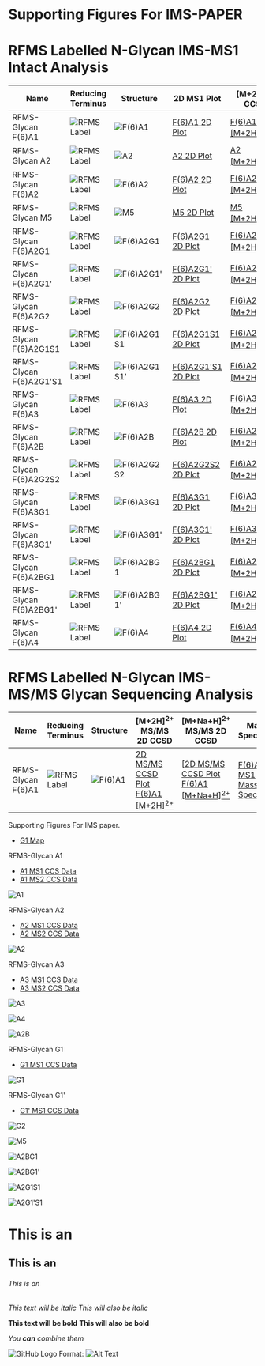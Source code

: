 # Supporting Figures For IMS-PAPER

# RFMS Labelled N-Glycan IMS-MS1 Intact Analysis



| Name     |Reducing Terminus| Structure|2D MS1 Plot|[M+2H]<sup>2+</sup> CCSD|[M+Na+H]<sup>2+</sup> CCSD|Mass Spectrum|
| ---      |---| ---       |---|---|---|---|
| RFMS-Glycan F(6)A1 |![RFMS Label](https://raw.githubusercontent.com/Edward1292/test555/master/docs/Glycan_Structures/RFMS_Label.png)| ![F(6)A1](https://raw.githubusercontent.com/Edward1292/test555/master/docs/Glycan_Structures/A1.png)|[F(6)A1 2D Plot](https://edward1292.github.io/SI_PALLISTER_GLYCAN_LIBRARY_A_STAR_BTI_UOM/A1_MS1_RFMS/A1_MS1_RFMS_All-CCS-Data.html) |[F(6)A1 [M+2H]<sup>2+</sup>](https://edward1292.github.io/SI_PALLISTER_GLYCAN_LIBRARY_A_STAR_BTI_UOM/A1_MS1_RFMS/RT_7_5-7_7mz_786_38/RT_7_5-7_7mz_786_38.html)|[F(6)A1 [M+Na+H]<sup>2+</sup>](https://edward1292.github.io/SI_PALLISTER_GLYCAN_LIBRARY_A_STAR_BTI_UOM/A1_MS1_RFMS/RT_7_5-7_7mz_797_37/RT_7_5-7_7mz_797_37.html)|[F(6)A1 MS1 Mass Spec](https://edward1292.github.io/SI_PALLISTER_GLYCAN_LIBRARY_A_STAR_BTI_UOM/A1_MS1_RFMS/A1_MS1_RFMS75-77AvgMassSpec.html)|
 | RFMS-Glycan  A2    |![RFMS Label](https://raw.githubusercontent.com/Edward1292/test555/master/docs/Glycan_Structures/RFMS_Label.png)| ![A2](https://raw.githubusercontent.com/Edward1292/test555/master/docs/Glycan_Structures/A2_no_fucose.png)      |[A2 2D Plot](https://edward1292.github.io/SI_PALLISTER_GLYCAN_LIBRARY_A_STAR_BTI_UOM/A2_no_fucose_RFMS/A2_no_fucose_RFMS_All-CCS-Data.html)|[A2 [M+2H]<sup>2+</sup>](https://edward1292.github.io/SI_PALLISTER_GLYCAN_LIBRARY_A_STAR_BTI_UOM/A2_no_fucose_RFMS/RT_7_9-8_0mz_814_9/RT_7_9-8_0mz_814_9.html)|[A2 [M+Na+H]<sup>2+</sup>](https://edward1292.github.io/SI_PALLISTER_GLYCAN_LIBRARY_A_STAR_BTI_UOM/A2_no_fucose_RFMS/RT_7_9-8_0mz_825_89/RT_7_9-8_0mz_825_89.html)|[A2 MS1 Mass Spec](https://edward1292.github.io/SI_PALLISTER_GLYCAN_LIBRARY_A_STAR_BTI_UOM/A2_no_fucose_RFMS/A2_no_fucose_RFMS79-80AvgMassSpec.html)|
 | RFMS-Glycan  F(6)A2|![RFMS Label](https://raw.githubusercontent.com/Edward1292/test555/master/docs/Glycan_Structures/RFMS_Label.png)| ![F(6)A2](https://raw.githubusercontent.com/Edward1292/test555/master/docs/Glycan_Structures/A2.png)      |[F(6)A2 2D Plot](https://edward1292.github.io/SI_PALLISTER_GLYCAN_LIBRARY_A_STAR_BTI_UOM/A2_MS1_RFMS/A2_MS1_RFMS_All-CCS-Data.html)|[F(6)A2 [M+2H]<sup>2+</sup>](https://edward1292.github.io/SI_PALLISTER_GLYCAN_LIBRARY_A_STAR_BTI_UOM/A2_MS1_RFMS/RT_8_6-8_9mz_887_94/RT_8_6-8_9mz_887_94.html)|[F(6)A2 [M+Na+H]<sup>2+</sup>](https://edward1292.github.io/SI_PALLISTER_GLYCAN_LIBRARY_A_STAR_BTI_UOM/A2_MS1_RFMS/RT_8_6-8_9mz_898_94/RT_8_6-8_9mz_898_94.html)|[F(6)A2 MS1 Mass Spec](https://edward1292.github.io/SI_PALLISTER_GLYCAN_LIBRARY_A_STAR_BTI_UOM/A2_MS1_RFMS/A2_MS1_RFMS86-89AvgMassSpec.html)|
 | RFMS-Glycan M5      |![RFMS Label](https://raw.githubusercontent.com/Edward1292/test555/master/docs/Glycan_Structures/RFMS_Label.png)| ![M5](https://raw.githubusercontent.com/Edward1292/test555/master/docs/Glycan_Structures/M5.png)      |[M5 2D Plot](https://edward1292.github.io/SI_PALLISTER_GLYCAN_LIBRARY_A_STAR_BTI_UOM/M5_MS1_RFMS/M5_MS1_RFMS_All-CCS-Data.html)|[M5 [M+2H]<sup>2+</sup>](https://edward1292.github.io/SI_PALLISTER_GLYCAN_LIBRARY_A_STAR_BTI_UOM/M5_MS1_RFMS/RT_9_8-10_0mz_773_87/RT_9_8-10_0mz_773_87.html)|[M5 [M+Na+H]<sup>2+</sup>](https://edward1292.github.io/SI_PALLISTER_GLYCAN_LIBRARY_A_STAR_BTI_UOM/M5_MS1_RFMS/RT_9_8-10_0mz_784_87/RT_9_8-10_0mz_784_87.html)|[M5 MS1 Mass Spec](https://edward1292.github.io/SI_PALLISTER_GLYCAN_LIBRARY_A_STAR_BTI_UOM/M5_MS1_RFMS/M5_MS1_RFMS98-100AvgMassSpec.html)|
 | RFMS-Glycan  F(6)A2G1|![RFMS Label](https://raw.githubusercontent.com/Edward1292/test555/master/docs/Glycan_Structures/RFMS_Label.png)| ![F(6)A2G1](https://raw.githubusercontent.com/Edward1292/test555/master/docs/Glycan_Structures/G1.png)      |[F(6)A2G1 2D Plot](https://edward1292.github.io/SI_PALLISTER_GLYCAN_LIBRARY_A_STAR_BTI_UOM/G1_MS1_RFMS/G1_MS1_RFMS_All-CCS-Data.html)|[F(6)A2G1 [M+2H]<sup>2+</sup>](https://edward1292.github.io/SI_PALLISTER_GLYCAN_LIBRARY_A_STAR_BTI_UOM/G1_MS1_RFMS/RT_10_6-10_8mz_968_99/RT_10_6-10_8mz_968_99.html)|[F(6)A2G1 [M+Na+H]<sup>2+</sup>](https://edward1292.github.io/SI_PALLISTER_GLYCAN_LIBRARY_A_STAR_BTI_UOM/G1_MS1_RFMS/RT_10_6-10_8mz_979_98/RT_10_6-10_8mz_979_98.html)|[F(6)A2G1 MS1 Mass Spec](https://edward1292.github.io/SI_PALLISTER_GLYCAN_LIBRARY_A_STAR_BTI_UOM//G1_MS1_RFMS/G1_MS1_RFMS106-108AvgMassSpec.html)|
 | RFMS-Glycan  F(6)A2G1'|![RFMS Label](https://raw.githubusercontent.com/Edward1292/test555/master/docs/Glycan_Structures/RFMS_Label.png)| ![F(6)A2G1'](https://raw.githubusercontent.com/Edward1292/test555/master/docs/Glycan_Structures/G1'.png)      |[F(6)A2G1' 2D Plot](https://edward1292.github.io/SI_PALLISTER_GLYCAN_LIBRARY_A_STAR_BTI_UOM/G1_prime_MS1_RFMS/G1_prime_MS1_RFMS_All-CCS-Data.html)|[F(6)A2G1' [M+2H]<sup>2+</sup>](https://edward1292.github.io/SI_PALLISTER_GLYCAN_LIBRARY_A_STAR_BTI_UOM/G1_prime_MS1_RFMS/RT_10_9-11_1mz_968_99/RT_10_9-11_1mz_968_99.html)|[F(6)A2G1' [M+Na+H]<sup>2+</sup>](https://edward1292.github.io/SI_PALLISTER_GLYCAN_LIBRARY_A_STAR_BTI_UOM/G1_prime_MS1_RFMS/RT_10_9-11_1mz_979_98/RT_10_9-11_1mz_979_98.html)|[F(6)A2G1' MS1 Mass Spec](https://edward1292.github.io/SI_PALLISTER_GLYCAN_LIBRARY_A_STAR_BTI_UOM/G1_prime_MS1_RFMS/G1_prime_MS1_RFMS109-111AvgMassSpec.html)|
  | RFMS-Glycan  F(6)A2G2|![RFMS Label](https://raw.githubusercontent.com/Edward1292/test555/master/docs/Glycan_Structures/RFMS_Label.png)| ![F(6)A2G2](https://raw.githubusercontent.com/Edward1292/test555/master/docs/Glycan_Structures/G2.png)      |[F(6)A2G2 2D Plot](https://edward1292.github.io/SI_PALLISTER_GLYCAN_LIBRARY_A_STAR_BTI_UOM/G2_MS1_RFMS/G2_MS1_RFMS_All-CCS-Data.html)|[F(6)A2G2 [M+2H]<sup>2+</sup>](https://edward1292.github.io/SI_PALLISTER_GLYCAN_LIBRARY_A_STAR_BTI_UOM/G2_MS1_RFMS/RT_12_9-13_1mz_1050_04/RT_12_9-13_1mz_1050_04.html)|[F(6)A2G2 [M+Na+H]<sup>2+</sup>](https://edward1292.github.io/SI_PALLISTER_GLYCAN_LIBRARY_A_STAR_BTI_UOM/G2_MS1_RFMS/RT_12_9-13_1mz_1061_04/RT_12_9-13_1mz_1061_04.html)|[F(6)A2G2 MS1 Mass Spec](https://edward1292.github.io/SI_PALLISTER_GLYCAN_LIBRARY_A_STAR_BTI_UOM/G2_MS1_RFMS/G2_MS1_RFMS129-131AvgMassSpec.html)|
| RFMS-Glycan  F(6)A2G1S1|![RFMS Label](https://raw.githubusercontent.com/Edward1292/test555/master/docs/Glycan_Structures/RFMS_Label.png)| ![F(6)A2G1S1](https://raw.githubusercontent.com/Edward1292/test555/master/docs/Glycan_Structures/A2G1S1.png)      |[F(6)A2G1S1 2D Plot](https://edward1292.github.io/SI_PALLISTER_GLYCAN_LIBRARY_A_STAR_BTI_UOM/G1S1_MS1_RFMS/G1S1_MS1_RFMS_All-CCS-Data.html)|[F(6)A2G1S1 [M+2H]<sup>2+</sup>](https://edward1292.github.io/SI_PALLISTER_GLYCAN_LIBRARY_A_STAR_BTI_UOM/G1S1_MS1_RFMS/RT_23_1-23_4mz_1114_55/RT_23_1-23_4mz_1114_55.html)|[F(6)A2G1S1 [M+Na+H]<sup>2+</sup>](https://edward1292.github.io/SI_PALLISTER_GLYCAN_LIBRARY_A_STAR_BTI_UOM/G1S1_MS1_RFMS/RT_23_1-23_4mz_1125_54/RT_23_1-23_4mz_1125_54.html)|[F(6)A2G1S1 MS1 Mass Spec](https://edward1292.github.io/SI_PALLISTER_GLYCAN_LIBRARY_A_STAR_BTI_UOM/G1S1_MS1_RFMS/G1S1_MS1_RFMS231-234AvgMassSpec.html)|
| RFMS-Glycan  F(6)A2G1'S1|![RFMS Label](https://raw.githubusercontent.com/Edward1292/test555/master/docs/Glycan_Structures/RFMS_Label.png)| ![F(6)A2G1S1'](https://raw.githubusercontent.com/Edward1292/test555/master/docs/Glycan_Structures/A2G1'S1.png)      |[F(6)A2G1'S1 2D Plot](https://edward1292.github.io/SI_PALLISTER_GLYCAN_LIBRARY_A_STAR_BTI_UOM/G1S1_prime_MS1_RFMS/G1S1_prime_MS1_RFMS_All-CCS-Data.html)|[F(6)A2G1'S1 [M+2H]<sup>2+</sup>](https://edward1292.github.io/SI_PALLISTER_GLYCAN_LIBRARY_A_STAR_BTI_UOM/G1S1_prime_MS1_RFMS/RT_23_7-24_0mz_1114_55/RT_23_7-24_0mz_1114_55.html)|[F(6)A2G1'S1 [M+Na+H]<sup>2+</sup>](https://edward1292.github.io/SI_PALLISTER_GLYCAN_LIBRARY_A_STAR_BTI_UOM/G1S1_prime_MS1_RFMS/RT_23_7-24_0mz_1125_54/RT_23_7-24_0mz_1125_54.html)|[F(6)A2G1'S1 MS1 Mass Spec](https://edward1292.github.io/SI_PALLISTER_GLYCAN_LIBRARY_A_STAR_BTI_UOM/G1S1_prime_MS1_RFMS/G1S1_prime_MS1_RFMS237-240AvgMassSpec.html)|
| RFMS-Glycan  F(6)A3|![RFMS Label](https://raw.githubusercontent.com/Edward1292/test555/master/docs/Glycan_Structures/RFMS_Label.png)| ![F(6)A3](https://raw.githubusercontent.com/Edward1292/test555/master/docs/Glycan_Structures/A3.png)      |[F(6)A3 2D Plot](https://edward1292.github.io/SI_PALLISTER_GLYCAN_LIBRARY_A_STAR_BTI_UOM/A3_MS1_RFMS/A3_MS1_RFMS_All-CCS-Data.html)|[F(6)A3 [M+2H]<sup>2+</sup>](https://edward1292.github.io/SI_PALLISTER_GLYCAN_LIBRARY_A_STAR_BTI_UOM/A3_MS1_RFMS/RT_21_1-21_3mz_989_49/RT_21_1-21_3mz_989_49.html)|[F(6)A3 [M+Na+H]<sup>2+</sup>](https://edward1292.github.io/SI_PALLISTER_GLYCAN_LIBRARY_A_STAR_BTI_UOM/A3_MS1_RFMS/RT_21_1-21_3mz_1000_48/RT_21_1-21_3mz_1000_48.html)|[F(6)A3 MS1 Mass Spec](https://edward1292.github.io/SI_PALLISTER_GLYCAN_LIBRARY_A_STAR_BTI_UOM/A3_MS1_RFMS/A3_MS1_RFMS211-213AvgMassSpec.html)|
| RFMS-Glycan  F(6)A2B|![RFMS Label](https://raw.githubusercontent.com/Edward1292/test555/master/docs/Glycan_Structures/RFMS_Label.png)| ![F(6)A2B](https://raw.githubusercontent.com/Edward1292/test555/master/docs/Glycan_Structures/A2B.png)      |[F(6)A2B 2D Plot](https://edward1292.github.io/SI_PALLISTER_GLYCAN_LIBRARY_A_STAR_BTI_UOM/A2B_MS1_RFMS/A2B_MS1_RFMS_All-CCS-Data.html)|[F(6)A2B [M+2H]<sup>2+</sup>](https://edward1292.github.io/SI_PALLISTER_GLYCAN_LIBRARY_A_STAR_BTI_UOM/A2B_MS1_RFMS/RT_20_2-20_4mz_989_48/RT_20_2-20_4mz_989_48.html)|[F(6)A2B [M+Na+H]<sup>2+</sup>](https://edward1292.github.io/SI_PALLISTER_GLYCAN_LIBRARY_A_STAR_BTI_UOM/A2B_MS1_RFMS/RT_20_2-20_4mz_1000_47/RT_20_2-20_4mz_1000_47.html)|[F(6)A2B MS1 Mass Spec](https://edward1292.github.io/SI_PALLISTER_GLYCAN_LIBRARY_A_STAR_BTI_UOM/A2B_MS1_RFMS/A2B_MS1_RFMS202-204AvgMassSpec.html)|
| RFMS-Glycan  F(6)A2G2S2|![RFMS Label](https://raw.githubusercontent.com/Edward1292/test555/master/docs/Glycan_Structures/RFMS_Label.png)| ![F(6)A2G2S2](https://raw.githubusercontent.com/Edward1292/test555/master/docs/Glycan_Structures/G2S2.png)      |[F(6)A2G2S2 2D Plot](https://edward1292.github.io/SI_PALLISTER_GLYCAN_LIBRARY_A_STAR_BTI_UOM/G2S2_MS1_RFMS/G2S2_MS1_RFMS_All-CCS-Data.html)|[F(6)A2G2S2 [M+2H]<sup>2+</sup>](https://edward1292.github.io/SI_PALLISTER_GLYCAN_LIBRARY_A_STAR_BTI_UOM/G2S2_MS1_RFMS/RT_27_1-27_5mz_1341_13/RT_27_1-27_5mz_1341_13.html)|[F(6)A2G2S2 [M+Na+H]<sup>2+</sup>](https://edward1292.github.io/SI_PALLISTER_GLYCAN_LIBRARY_A_STAR_BTI_UOM/G2S2_MS1_RFMS/RT_27_1-27_5mz_1352_11/RT_27_1-27_5mz_1352_11.html)|[F(6)A2G2S2 MS1 Mass Spec](https://edward1292.github.io/SI_PALLISTER_GLYCAN_LIBRARY_A_STAR_BTI_UOM/G2S2_MS1_RFMS/G2S2_MS1_RFMS271-275AvgMassSpec.html)|
| RFMS-Glycan  F(6)A3G1|![RFMS Label](https://raw.githubusercontent.com/Edward1292/test555/master/docs/Glycan_Structures/RFMS_Label.png)| ![F(6)A3G1](https://raw.githubusercontent.com/Edward1292/test555/master/docs/Glycan_Structures/A3G1.png)      |[F(6)A3G1 2D Plot](https://edward1292.github.io/SI_PALLISTER_GLYCAN_LIBRARY_A_STAR_BTI_UOM/A3G1_MS1_RFMS/A3G1_MS1_RFMS_All-CCS-Data.html)|[F(6)A3G1 [M+2H]<sup>2+</sup>](https://edward1292.github.io/SI_PALLISTER_GLYCAN_LIBRARY_A_STAR_BTI_UOM/A3G1_MS1_RFMS/RT_23_5-23_7mz_1070_52/RT_23_5-23_7mz_1070_52.html)|[F(6)A3G1 [M+Na+H]<sup>2+</sup>](https://edward1292.github.io/SI_PALLISTER_GLYCAN_LIBRARY_A_STAR_BTI_UOM/A3G1_MS1_RFMS/RT_23_5-23_7mz_1081_51/RT_23_5-23_7mz_1081_51.html)|[F(6)A3G1 MS1 Mass Spec](https://edward1292.github.io/SI_PALLISTER_GLYCAN_LIBRARY_A_STAR_BTI_UOM/A3G1_MS1_RFMS/A3G1_MS1_RFMS235-237AvgMassSpec.html)|
| RFMS-Glycan  F(6)A3G1'|![RFMS Label](https://raw.githubusercontent.com/Edward1292/test555/master/docs/Glycan_Structures/RFMS_Label.png)| ![F(6)A3G1'](https://raw.githubusercontent.com/Edward1292/test555/master/docs/Glycan_Structures/A3G1'.png)      |[F(6)A3G1' 2D Plot](https://edward1292.github.io/SI_PALLISTER_GLYCAN_LIBRARY_A_STAR_BTI_UOM/A3G1_prime_MS1_RFMS/A3G1_prime_MS1_RFMS_All-CCS-Data.html)|[F(6)A3G1' [M+2H]<sup>2+</sup>](https://edward1292.github.io/SI_PALLISTER_GLYCAN_LIBRARY_A_STAR_BTI_UOM/A3G1_prime_MS1_RFMS/RT_23_8-23_9mz_1070_53/RT_23_8-23_9mz_1070_53.html)|[F(6)A3G1' [M+Na+H]<sup>2+</sup>](https://edward1292.github.io/SI_PALLISTER_GLYCAN_LIBRARY_A_STAR_BTI_UOM/A3G1_prime_MS1_RFMS/RT_23_8-23_9mz_1081_53/RT_23_8-23_9mz_1081_53.html)|[F(6)A3G1' MS1 Mass Spec](https://edward1292.github.io/SI_PALLISTER_GLYCAN_LIBRARY_A_STAR_BTI_UOM/A3G1_prime_MS1_RFMS/A3G1_prime_MS1_RFMS238-239AvgMassSpec.html)|
| RFMS-Glycan  F(6)A2BG1|![RFMS Label](https://raw.githubusercontent.com/Edward1292/test555/master/docs/Glycan_Structures/RFMS_Label.png)| ![F(6)A2BG1](https://raw.githubusercontent.com/Edward1292/test555/master/docs/Glycan_Structures/A2BG1.png)      |[F(6)A2BG1 2D Plot](https://edward1292.github.io/SI_PALLISTER_GLYCAN_LIBRARY_A_STAR_BTI_UOM/A2BG1_MS1_RFMS/A2BG1_MS1_RFMS_All-CCS-Data.html)|[F(6)A2BG1 [M+2H]<sup>2+</sup>](https://edward1292.github.io/SI_PALLISTER_GLYCAN_LIBRARY_A_STAR_BTI_UOM/A2BG1_MS1_RFMS/RT_22_5-22_7mz_1070_53/RT_22_5-22_7mz_1070_53.html)|[F(6)A2BG1 [M+Na+H]<sup>2+</sup>](https://edward1292.github.io/SI_PALLISTER_GLYCAN_LIBRARY_A_STAR_BTI_UOM/A2BG1_MS1_RFMS/RT_22_5-22_7mz_1081_53/RT_22_5-22_7mz_1081_53.html)|[F(6)A2BG1 MS1 Mass Spec](https://edward1292.github.io/SI_PALLISTER_GLYCAN_LIBRARY_A_STAR_BTI_UOM/A2BG1_MS1_RFMS/A2BG1_MS1_RFMS225-227AvgMassSpec.html)|
| RFMS-Glycan  F(6)A2BG1'|![RFMS Label](https://raw.githubusercontent.com/Edward1292/test555/master/docs/Glycan_Structures/RFMS_Label.png)| ![F(6)A2BG1'](https://raw.githubusercontent.com/Edward1292/test555/master/docs/Glycan_Structures/A2BG1'.png)      |[F(6)A2BG1' 2D Plot](https://edward1292.github.io/SI_PALLISTER_GLYCAN_LIBRARY_A_STAR_BTI_UOM/A2BG1_prime_MS1_RFMS/A2BG1_prime_MS1_RFMS_All-CCS-Data.html)|[F(6)A2BG1' [M+2H]<sup>2+</sup>](https://edward1292.github.io/SI_PALLISTER_GLYCAN_LIBRARY_A_STAR_BTI_UOM/A2BG1_prime_MS1_RFMS/RT_22_9-23_1mz_1070_53/RT_22_9-23_1mz_1070_53.html)|[F(6)A2BG1' [M+Na+H]<sup>2+</sup>](https://edward1292.github.io/SI_PALLISTER_GLYCAN_LIBRARY_A_STAR_BTI_UOM/A2BG1_prime_MS1_RFMS/RT_22_9-23_1mz_1081_53/RT_22_9-23_1mz_1081_53.html)|[F(6)A2BG1' MS1 Mass Spec](https://edward1292.github.io/SI_PALLISTER_GLYCAN_LIBRARY_A_STAR_BTI_UOM/A2BG1_prime_MS1_RFMS/A2BG1_prime_MS1_RFMS229-231AvgMassSpec.html)|
| RFMS-Glycan  F(6)A4|![RFMS Label](https://raw.githubusercontent.com/Edward1292/test555/master/docs/Glycan_Structures/RFMS_Label.png)| ![F(6)A4](https://raw.githubusercontent.com/Edward1292/test555/master/docs/Glycan_Structures/A4.png)      |[F(6)A4 2D Plot](https://edward1292.github.io/SI_PALLISTER_GLYCAN_LIBRARY_A_STAR_BTI_UOM/A4_MS1_RFMS/A4_MS1_RFMS_All-CCS-Data.html)|[F(6)A4 [M+2H]<sup>2+</sup>](https://edward1292.github.io/SI_PALLISTER_GLYCAN_LIBRARY_A_STAR_BTI_UOM/A4_MS1_RFMS/RT_22_1-22_4mz_1091_04/RT_22_1-22_4mz_1091_04.html)|[F(6)A4 [M+Na+H]<sup>2+</sup>](https://edward1292.github.io/SI_PALLISTER_GLYCAN_LIBRARY_A_STAR_BTI_UOM/A4_MS1_RFMS/RT_22_1-22_4mz_1102_04/RT_22_1-22_4mz_1102_04.html)|[F(6)A4 MS1 Mass Spec](https://edward1292.github.io/SI_PALLISTER_GLYCAN_LIBRARY_A_STAR_BTI_UOM/A4_MS1_RFMS/A4_MS1_RFMS221-224AvgMassSpec.html)|


# RFMS Labelled N-Glycan IMS-MS/MS Glycan Sequencing Analysis



| Name     |Reducing Terminus| Structure|[M+2H]<sup>2+</sup> MS/MS 2D CCSD|[M+Na+H]<sup>2+</sup> MS/MS 2D CCSD|Mass Spectrum|
| ---      |---| ---       |---|---|---|
| RFMS-Glycan F(6)A1 |![RFMS Label](https://raw.githubusercontent.com/Edward1292/test555/master/docs/Glycan_Structures/RFMS_Label.png)| ![F(6)A1](https://raw.githubusercontent.com/Edward1292/test555/master/docs/Glycan_Structures/A1.png)|[2D MS/MS CCSD Plot F(6)A1 [M+2H]<sup>2+</sup>](https://edward1292.github.io/SI_PALLISTER_GLYCAN_LIBRARY_A_STAR_BTI_UOM/A1_MS1_RFMS/RT_7_5-7_7mz_786_38/RT_7_5-7_7mz_786_38.html)|[[2D MS/MS CCSD Plot F(6)A1 [M+Na+H]<sup>2+</sup>](https://edward1292.github.io/SI_PALLISTER_GLYCAN_LIBRARY_A_STAR_BTI_UOM/A1_MS1_RFMS/RT_7_5-7_7mz_797_37/RT_7_5-7_7mz_797_37.html)|[F(6)A1 MS1 Mass Spec](https://edward1292.github.io/SI_PALLISTER_GLYCAN_LIBRARY_A_STAR_BTI_UOM/A1_MS1_RFMS/A1_MS1_RFMS75-77AvgMassSpec.html)|








Supporting Figures For IMS paper.

 - [G1 Map](https://edward1292.github.io/SI_PALLISTER_GLYCAN_LIBRARY_A_STAR_BTI_UOM//G1_MS1/G1_MS1_All-CCS-Data.html) 
 
 
RFMS-Glycan A1
- [A1 MS1 CCS Data](https://edward1292.github.io/SI_PALLISTER_GLYCAN_LIBRARY_A_STAR_BTI_UOM//A1_MS1_RFMS/A1_MS1_RFMS_All-CCS-Data.html)
- [A1 MS2 CCS Data](https://edward1292.github.io/test555/A3_github/A3_github_All-CCS-Data.html)

![A1](https://raw.githubusercontent.com/Edward1292/test555/master/docs/Glycan_Structures/A1.png)

 
RFMS-Glycan A2
- [A2 MS1 CCS Data](https://edward1292.github.io/SI_PALLISTER_GLYCAN_LIBRARY_A_STAR_BTI_UOM//A2_MS1_RFMS/A2_MS1_RFMS_All-CCS-Data.html)
- [A2 MS2 CCS Data](https://edward1292.github.io/test555/A3_github/A3_github_All-CCS-Data.html)

![A2](https://raw.githubusercontent.com/Edward1292/test555/master/docs/Glycan_Structures/A2.png)

RFMS-Glycan A3
- [A3 MS1 CCS Data](https://edward1292.github.io/test555/A3_github/A3_github_All-CCS-Data.html)
- [A3 MS2 CCS Data](https://edward1292.github.io/test555/A3_github/A3_github_All-CCS-Data.html)

![A3](https://raw.githubusercontent.com/Edward1292/test555/master/docs/Glycan_Structures/A3.png)


![A4](https://raw.githubusercontent.com/Edward1292/test555/master/docs/Glycan_Structures/A4.png)


![A2B](https://raw.githubusercontent.com/Edward1292/test555/master/docs/Glycan_Structures/A2B.png)

RFMS-Glycan G1
- [G1 MS1 CCS Data](https://edward1292.github.io/SI_PALLISTER_GLYCAN_LIBRARY_A_STAR_BTI_UOM//G1_MS1_RFMS/G1_MS1_RFMS_All-CCS-Data.html)


![G1](https://raw.githubusercontent.com/Edward1292/test555/master/docs/Glycan_Structures/G1.png)

RFMS-Glycan G1'
- [G1' MS1 CCS Data](https://edward1292.github.io/SI_PALLISTER_GLYCAN_LIBRARY_A_STAR_BTI_UOM//G1_prime_MS1_RFMS/G1_prime_MS1_RFMS_All-CCS-Data.html)


![G2](https://raw.githubusercontent.com/Edward1292/test555/master/docs/Glycan_Structures/G2.png)


![M5](https://raw.githubusercontent.com/Edward1292/test555/master/docs/Glycan_Structures/M5.png)


![A2BG1](https://raw.githubusercontent.com/Edward1292/test555/master/docs/Glycan_Structures/A2BG1.png)


![A2BG1'](https://raw.githubusercontent.com/Edward1292/test555/master/docs/Glycan_Structures/A2BG1'.png)


![A2G1S1](https://raw.githubusercontent.com/Edward1292/test555/master/docs/Glycan_Structures/A2G1S1.png)


![A2G1'S1](https://raw.githubusercontent.com/Edward1292/test555/master/docs/Glycan_Structures/A2G1'S1.png)



# This is an 
## This is an 
###### This is an 


*This text will be italic*
_This will also be italic_

**This text will be bold**
__This will also be bold__

_You **can** combine them_




![GitHub Logo](https://github.githubassets.com/images/modules/logos_page/GitHub-Mark.png)
Format: ![Alt Text](https://github.githubassets.com/images/modules/logos_page/GitHub-Mark.png)
